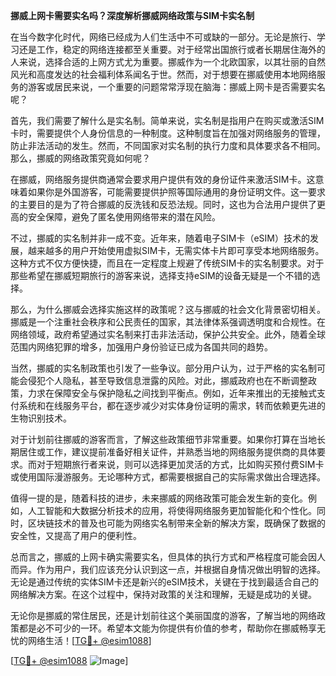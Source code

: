 **挪威上网卡需要实名吗？深度解析挪威网络政策与SIM卡实名制**

在当今数字化时代，网络已经成为人们生活中不可或缺的一部分。无论是旅行、学习还是工作，稳定的网络连接都至关重要。对于经常出国旅行或者长期居住海外的人来说，选择合适的上网方式尤为重要。挪威作为一个北欧国家，以其壮丽的自然风光和高度发达的社会福利体系闻名于世。然而，对于想要在挪威使用本地网络服务的游客或居民来说，一个重要的问题常常浮现在脑海：挪威上网卡是否需要实名呢？

首先，我们需要了解什么是实名制。简单来说，实名制是指用户在购买或激活SIM卡时，需要提供个人身份信息的一种制度。这种制度旨在加强对网络服务的管理，防止非法活动的发生。然而，不同国家对实名制的执行力度和具体要求各不相同。那么，挪威的网络政策究竟如何呢？

在挪威，网络服务提供商通常会要求用户提供有效的身份证件来激活SIM卡。这意味着如果你是外国游客，可能需要提供护照等国际通用的身份证明文件。这一要求的主要目的是为了符合挪威的反洗钱和反恐法规。同时，这也为合法用户提供了更高的安全保障，避免了匿名使用网络带来的潜在风险。

不过，挪威的实名制并非一成不变。近年来，随着电子SIM卡（eSIM）技术的发展，越来越多的用户开始使用虚拟SIM卡，无需实体卡片即可享受本地网络服务。这种方式不仅方便快捷，而且在一定程度上规避了传统SIM卡的实名制要求。对于那些希望在挪威短期旅行的游客来说，选择支持eSIM的设备无疑是一个不错的选择。

那么，为什么挪威会选择实施这样的政策呢？这与挪威的社会文化背景密切相关。挪威是一个注重社会秩序和公民责任的国家，其法律体系强调透明度和合规性。在网络领域，政府希望通过实名制来打击非法活动，保护公共安全。此外，随着全球范围内网络犯罪的增多，加强用户身份验证已成为各国共同的趋势。

当然，挪威的实名制政策也引发了一些争议。部分用户认为，过于严格的实名制可能会侵犯个人隐私，甚至导致信息泄露的风险。对此，挪威政府也在不断调整政策，力求在保障安全与保护隐私之间找到平衡点。例如，近年来推出的无接触式支付系统和在线服务平台，都在逐步减少对实体身份证明的需求，转而依赖更先进的生物识别技术。

对于计划前往挪威的游客而言，了解这些政策细节非常重要。如果你打算在当地长期居住或工作，建议提前准备好相关证件，并熟悉当地的网络服务提供商的具体要求。而对于短期旅行者来说，则可以选择更加灵活的方式，比如购买预付费SIM卡或使用国际漫游服务。无论哪种方式，都需要根据自己的实际需求做出合理选择。

值得一提的是，随着科技的进步，未来挪威的网络政策可能会发生新的变化。例如，人工智能和大数据分析技术的应用，将使得网络服务更加智能化和个性化。同时，区块链技术的普及也可能为网络实名制带来全新的解决方案，既确保了数据的安全性，又提高了用户的便利性。

总而言之，挪威的上网卡确实需要实名，但具体的执行方式和严格程度可能会因人而异。作为用户，我们应该充分认识到这一点，并根据自身情况做出明智的选择。无论是通过传统的实体SIM卡还是新兴的eSIM技术，关键在于找到最适合自己的网络解决方案。在这个过程中，保持对政策的关注和理解，无疑是成功的关键。

无论你是挪威的常住居民，还是计划前往这个美丽国度的游客，了解当地的网络政策都是必不可少的一环。希望本文能为你提供有价值的参考，帮助你在挪威畅享无忧的网络生活！[[TG💪+ @esim1088](https://t.me/s/esim1088)]

[[TG💪+ @esim1088](https://t.me/s/esim1088) ![Image](https://i.postimg.cc/4NQfJmqS/Snipaste-2025-05-13-00-14-12.png)]